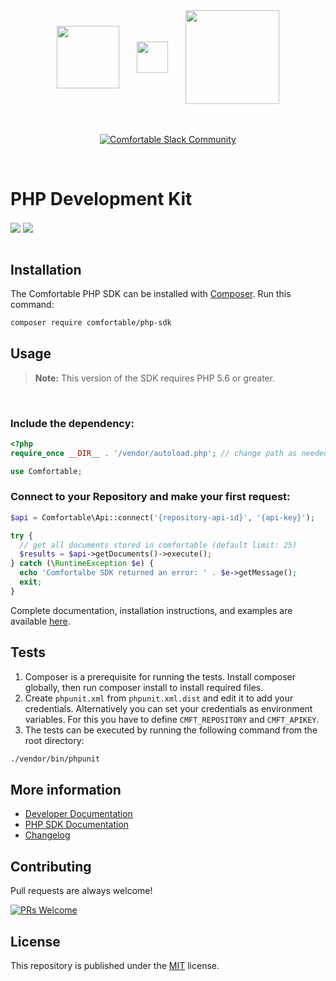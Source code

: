 <div style="text-align:center;">
  <img src="https://app.comfortable.io/assets/images/logo-black.svg" width="100" style="display: inline; vertical-align: middle;">
  <img src="https://images.cmft.io/987150097760522240/987157865917714432/987157865942880256/heart.png" width="50" style="margin-left:1.5rem; margin-right:1.5rem; display:inline; vertical-align:middle;">
  <img src="https://images.cmft.io/987150097760522240/987153231970963456/987153231991934976/php.png" width="150" style="display:inline; vertical-align:middle;" />
  <br/><br/><br/>
  
  [ ![Comfortable Slack Community](https://img.shields.io/badge/-Join%20Slack%20Community-67c0a1.svg?logo=slack)](https://slack-comfortable.herokuapp.com/)

  <br/>
</div>


# PHP Development Kit
<p>
<img src="https://travis-ci.org/cmftable/php-sdk.svg?branch=master" style="vertical-align:middle" />
<img src="https://img.shields.io/badge/License-MIT-blue.svg" style="vertical-align:middle; margin-right:1rem;" /> 
<br/><br/>
</p>

## Installation

The Comfortable PHP SDK can be installed with [Composer](https://getcomposer.org/). 
Run this command:

```sh
composer require comfortable/php-sdk
```

## Usage

> **Note:** This version of the SDK requires PHP 5.6 or greater.

<br>

### Include the dependency:

```php
<?php
require_once __DIR__ . '/vendor/autoload.php'; // change path as needed

use Comfortable;
```

### Connect to your Repository and make your first request:

```php
$api = Comfortable\Api::connect('{repository-api-id}', '{api-key}');

try {
  // get all documents stored in comfortable (default limit: 25)
  $results = $api->getDocuments()->execute();  
} catch (\RuntimeException $e) {
  echo 'Comfortalbe SDK returned an error: ' . $e->getMessage();
  exit;
}
```
Complete documentation, installation instructions, and examples are available [here](docs/).

## Tests
 1. Composer is a prerequisite for running the tests. Install composer globally, then run composer install to install required files.
 2. Create `phpunit.xml` from `phpunit.xml.dist` and edit it to add your credentials. Alternatively you can set your credentials as environment variables. For this you have to define `CMFT_REPOSITORY` and `CMFT_APIKEY`.
 3. The tests can be executed by running the following command from the root directory:
 ```bash
 ./vendor/bin/phpunit
 ```

## More information
 - [Developer Documentation](https://docs.comfortable.io)
 - [PHP SDK Documentation](https://docs.comfortable.io/sdks/php/installation)
 - [Changelog](https://github.com/cmftable/php-sdk/releases)

## Contributing
Pull requests are always welcome! 
<br/>

[![PRs Welcome](https://img.shields.io/badge/PRs-welcome-brightgreen.svg?style=flat-square)](http://makeapullrequest.com)


## License
This repository is published under the [MIT](LICENSE) license.